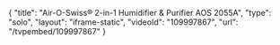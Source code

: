 {
    "title": "Air-O-Swiss&reg; 2-in-1 Humidifier &amp; Purifier AOS 2055A",
    "type": "solo",
    "layout": "iframe-static",
    "videoId": "109997867",
    "url": "\/tvpembed\/109997867"
}